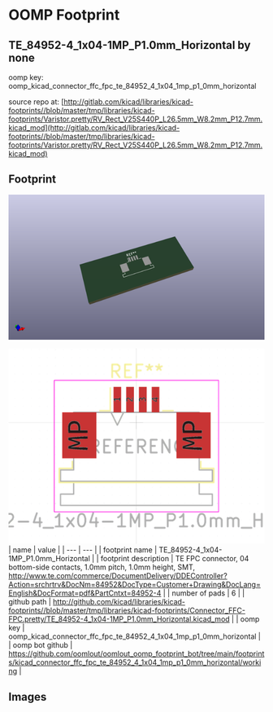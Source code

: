 # OOMP Footprint  
## TE_84952-4_1x04-1MP_P1.0mm_Horizontal  by none  
  
oomp key: oomp_kicad_connector_ffc_fpc_te_84952_4_1x04_1mp_p1_0mm_horizontal  
  
source repo at: [http://gitlab.com/kicad/libraries/kicad-footprints//blob/master/tmp/libraries/kicad-footprints/Varistor.pretty/RV_Rect_V25S440P_L26.5mm_W8.2mm_P12.7mm.kicad_mod](http://gitlab.com/kicad/libraries/kicad-footprints//blob/master/tmp/libraries/kicad-footprints/Varistor.pretty/RV_Rect_V25S440P_L26.5mm_W8.2mm_P12.7mm.kicad_mod)  
## Footprint  
  
[![working_kicad_pcb_3d.png](working_kicad_pcb_3d_600.png)](working_kicad_pcb_3d.png)  
  
[![working.png](working_600.png)](working.png)  
| name | value | 
| --- | --- | 
| footprint name | TE_84952-4_1x04-1MP_P1.0mm_Horizontal | 
| footprint description | TE FPC connector, 04 bottom-side contacts, 1.0mm pitch, 1.0mm height, SMT, http://www.te.com/commerce/DocumentDelivery/DDEController?Action=srchrtrv&DocNm=84952&DocType=Customer+Drawing&DocLang=English&DocFormat=pdf&PartCntxt=84952-4 | 
| number of pads | 6 | 
| github path | http://github.com/kicad/libraries/kicad-footprints//blob/master/tmp/libraries/kicad-footprints/Connector_FFC-FPC.pretty/TE_84952-4_1x04-1MP_P1.0mm_Horizontal.kicad_mod | 
| oomp key | oomp_kicad_connector_ffc_fpc_te_84952_4_1x04_1mp_p1_0mm_horizontal | 
| oomp bot github | https://github.com/oomlout/oomlout_oomp_footprint_bot/tree/main/footprints/kicad_connector_ffc_fpc_te_84952_4_1x04_1mp_p1_0mm_horizontal/working | 
## Images  
